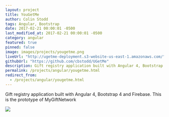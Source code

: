 ```yaml
---
layout: project
title: YouGetMe
author: Colin Stodd
tags: Angular, Bootstrap
date: 2017-02-21 00:00:01 -0500
last_modified_at: 2017-02-21 00:00:01 -0500
category: angular
featured: true
pinned: false
image: images/projects/yougetme.png
liveUrl: "http://ugetme-deployment.s3-website-us-east-1.amazonaws.com/"
githubUrl: "https://github.com/cbstodd/UGetMe"
description: Gift registry application built with Angular 4, Bootstrap 4 and Firebase. This is the prototype of MyGiftNetwork
permalink: /projects/angular/yougetme.html
redirect_from:
  - /projects/angular/yougetme.html
---
```


Gift registry application built with Angular 4, Bootstrap 4 and Firebase. This is the prototype of MyGiftNetwork

<img src="{{ project.image }}" class="image fit">

